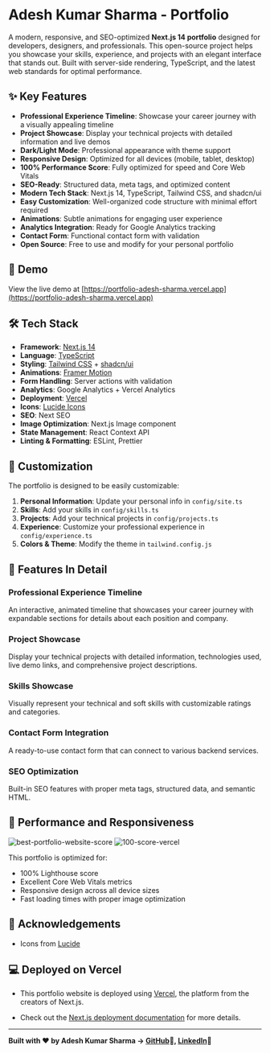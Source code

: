 # Adesh Kumar Sharma - Portfolio

A modern, responsive, and SEO-optimized **Next.js 14 portfolio** designed for developers, designers, and professionals. This open-source project helps you showcase your skills, experience, and projects with an elegant interface that stands out. Built with server-side rendering, TypeScript, and the latest web standards for optimal performance.

## ✨ Key Features

- **Professional Experience Timeline**: Showcase your career journey with a visually appealing timeline
- **Project Showcase**: Display your technical projects with detailed information and live demos
- **Dark/Light Mode**: Professional appearance with theme support
- **Responsive Design**: Optimized for all devices (mobile, tablet, desktop)
- **100% Performance Score**: Fully optimized for speed and Core Web Vitals
- **SEO-Ready**: Structured data, meta tags, and optimized content
- **Modern Tech Stack**: Next.js 14, TypeScript, Tailwind CSS, and shadcn/ui
- **Easy Customization**: Well-organized code structure with minimal effort required
- **Animations**: Subtle animations for engaging user experience
- **Analytics Integration**: Ready for Google Analytics tracking
- **Contact Form**: Functional contact form with validation
- **Open Source**: Free to use and modify for your personal portfolio

## 🚀 Demo

View the live demo at [https://portfolio-adesh-sharma.vercel.app](https://portfolio-adesh-sharma.vercel.app)

## 🛠️ Tech Stack

- **Framework**: [Next.js 14](https://nextjs.org/)
- **Language**: [TypeScript](https://www.typescriptlang.org/)
- **Styling**: [Tailwind CSS](https://tailwindcss.com/) + [shadcn/ui](https://ui.shadcn.com/)
- **Animations**: [Framer Motion](https://www.framer.com/motion/)
- **Form Handling**: Server actions with validation
- **Analytics**: Google Analytics + Vercel Analytics
- **Deployment**: [Vercel](https://vercel.com)
- **Icons**: [Lucide Icons](https://lucide.dev/)
- **SEO**: Next SEO
- **Image Optimization**: Next.js Image component
- **State Management**: React Context API
- **Linting & Formatting**: ESLint, Prettier

## 🎨 Customization

The portfolio is designed to be easily customizable:

1. **Personal Information**: Update your personal info in `config/site.ts`
2. **Skills**: Add your skills in `config/skills.ts`
3. **Projects**: Add your technical projects in `config/projects.ts`
4. **Experience**: Customize your professional experience in `config/experience.ts`
5. **Colors & Theme**: Modify the theme in `tailwind.config.js`

## 🌟 Features In Detail

### Professional Experience Timeline

An interactive, animated timeline that showcases your career journey with expandable sections for details about each position and company.

### Project Showcase

Display your technical projects with detailed information, technologies used, live demo links, and comprehensive project descriptions.

### Skills Showcase

Visually represent your technical and soft skills with customizable ratings and categories.

### Contact Form Integration

A ready-to-use contact form that can connect to various backend services.

### SEO Optimization

Built-in SEO features with proper meta tags, structured data, and semantic HTML.

## 📱 Performance and Responsiveness

![best-portfolio-website-score](https://github.com/namanbarkiya/minimal-next-portfolio/assets/82203888/3fb9c94d-9d99-4e98-92ea-14aadc91b568)
![100-score-vercel](https://github.com/namanbarkiya/minimal-next-portfolio/assets/82203888/7cfe28cc-b619-4199-9dab-1cf16723b86d)

This portfolio is optimized for:

- 100% Lighthouse score
- Excellent Core Web Vitals metrics
- Responsive design across all device sizes
- Fast loading times with proper image optimization

## 🙏 Acknowledgements

- Icons from [Lucide](https://lucide.dev/)

## 💻 Deployed on Vercel

- This portfolio website is deployed using [Vercel](https://vercel.com/new?utm_medium=default-template&filter=next.js&utm_source=create-next-app&utm_campaign=create-next-app-readme), the platform from the creators of Next.js.

- Check out the [Next.js deployment documentation](https://nextjs.org/docs/deployment) for more details.

---

**Built with ❤️ by Adesh Kumar Sharma -> [GitHub](https://github.com/Adesh-Kumar-Sharma)🔗, [LinkedIn](https://www.linkedin.com/in/adesh-kumar-sharma-jbp)🔗**
